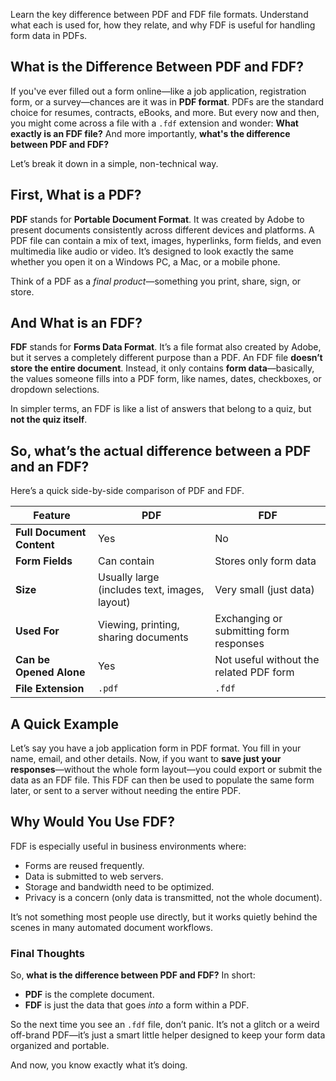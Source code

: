 Learn the key difference between PDF and FDF file formats. Understand what each is used for, how they relate, and why FDF is useful for handling form data in PDFs.

## What is the Difference Between PDF and FDF?

If you've ever filled out a form online—like a job application, registration form, or a survey—chances are it was in **PDF format**. PDFs are the standard choice for resumes, contracts, eBooks, and more. But every now and then, you might come across a file with a `.fdf` extension and wonder: **What exactly is an FDF file?** And more importantly, **what's the difference between PDF and FDF?**

Let’s break it down in a simple, non-technical way.

## First, What is a PDF?

**PDF** stands for **Portable Document Format**. It was created by Adobe to present documents consistently across different devices and platforms. A PDF file can contain a mix of text, images, hyperlinks, form fields, and even multimedia like audio or video. It’s designed to look exactly the same whether you open it on a Windows PC, a Mac, or a mobile phone.

Think of a PDF as a _final product_—something you print, share, sign, or store.

## And What is an FDF?

**FDF** stands for **Forms Data Format**. It’s a file format also created by Adobe, but it serves a completely different purpose than a PDF. An FDF file **doesn’t store the entire document**. Instead, it only contains **form data**—basically, the values someone fills into a PDF form, like names, dates, checkboxes, or dropdown selections.

In simpler terms, an FDF is like a list of answers that belong to a quiz, but **not the quiz itself**.

## So, what’s the actual difference between a PDF and an FDF?

Here’s a quick side-by-side comparison of PDF and FDF.

| Feature                   | PDF                                           | FDF                                        |
| ------------------------- | --------------------------------------------- | ------------------------------------------ |
| **Full Document Content** | Yes                                         | No                                       |
| **Form Fields**           | Can contain                                 | Stores only form data                    |
| **Size**                  | Usually large (includes text, images, layout) | Very small (just data)                     |
| **Used For**              | Viewing, printing, sharing documents          | Exchanging or submitting form responses    |
| **Can be Opened Alone**   | Yes                                         | Not useful without the related PDF form |
| **File Extension**        | `.pdf`                                        | `.fdf`                                     |

## A Quick Example

Let’s say you have a job application form in PDF format. You fill in your name, email, and other details. Now, if you want to **save just your responses**—without the whole form layout—you could export or submit the data as an FDF file. This FDF can then be used to populate the same form later, or sent to a server without needing the entire PDF.

## Why Would You Use FDF?

FDF is especially useful in business environments where:

* Forms are reused frequently.
* Data is submitted to web servers.
* Storage and bandwidth need to be optimized.
* Privacy is a concern (only data is transmitted, not the whole document).

It’s not something most people use directly, but it works quietly behind the scenes in many automated document workflows.

### Final Thoughts

So, **what is the difference between PDF and FDF?** In short:

-   **PDF** is the complete document.   
-   **FDF** is just the data that goes _into_ a form within a PDF.

So the next time you see an `.fdf` file, don’t panic. It’s not a glitch or a weird off-brand PDF—it’s just a smart little helper designed to keep your form data organized and portable.

And now, you know exactly what it’s doing.
